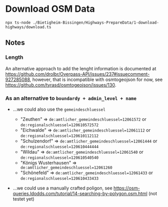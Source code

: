 # Download OSM Data

```
npx ts-node ./Bietigheim-Bissingen/Highways-PrepareData/1-download-highways/download.ts
```

## Notes

### Length

An alternative approach to add the lenght information is documented at https://github.com/drolbr/Overpass-API/issues/237#issuecomment-927285088, however, that is incompatible with osmtogeojson for now, see https://github.com/tyrasd/osmtogeojson/issues/130.

### As an alternative to `boundardy + admin_level + name`

- …we could also use the `gemeindeschluessel`

  - "Zeuthen" => `de:amtlicher_gemeindeschluessel=12061572` or `de:regionalschluessel=120610572572`
  - "Eichwalde" => `de:amtlicher_gemeindeschluessel=12061112` or `de:regionalschluessel=120610112112`
  - "Schulzendorf" => `de:amtlicher_gemeindeschluessel=12061444` or `de:regionalschluessel=120610444444`
  - "Wildau" => `de:amtlicher_gemeindeschluessel=12061540` or `de:regionalschluessel=120610540540`
  - "Königs Wusterhausen" =>` de:amtlicher_gemeindeschluessel=12061260`
  - "Schönefeld" => `de:amtlicher_gemeindeschluessel=12061433` or `de:regionalschluessel=120610433433`

- …we could use a manually crafted poligon, see https://osm-queries.ldodds.com/tutorial/14-searching-by-polygon.osm.html (not testet yet)
